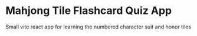# Mahjong Tile Flashcard Quiz App

Small vite react app for learning the numbered character suit and honor tiles
